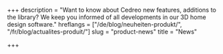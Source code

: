 +++
description = "Want to know about Cedreo new features, additions to the library? We keep you informed of all developments in our 3D home design software."
hreflangs = ["/de/blog/neuheiten-produkt/", "/fr/blog/actualites-produit/"]
slug = "product-news"
title = "News"

+++

